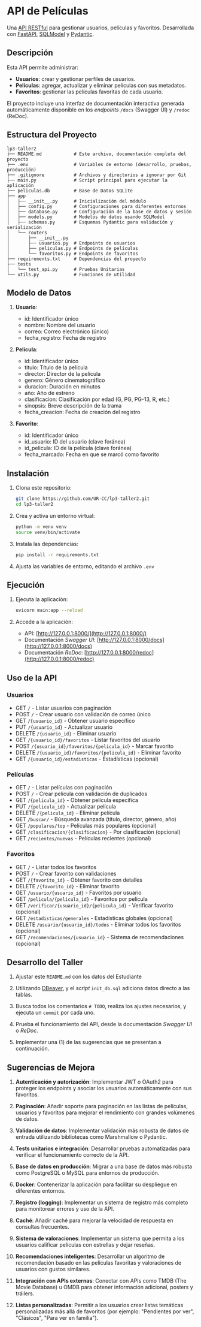 # API de Películas

Una [API RESTful](https://aws.amazon.com/es/what-is/restful-api/) para gestionar usuarios, películas y favoritos. Desarrollada con [FastAPI](https://fastapi.tiangolo.com/), [SQLModel](https://sqlmodel.tiangolo.com/) y [Pydantic](https://docs.pydantic.dev/).

## Descripción

Esta API permite administrar:
- **Usuarios**: crear y gestionar perfiles de usuarios.
- **Películas**: agregar, actualizar y eliminar películas con sus metadatos.
- **Favoritos**: gestionar las películas favoritas de cada usuario.

El proyecto incluye una interfaz de documentación interactiva generada automáticamente disponible en los *endpoints* `/docs` (Swagger UI) y `/redoc` (ReDoc).

## Estructura del Proyecto

```
lp3-taller2
├── README.md            # Este archivo, documentación completa del proyecto
├── .env                 # Variables de entorno (desarrollo, pruebas, producción)
├── .gitignore           # Archivos y directorios a ignorar por Git
├── main.py              # Script principal para ejecutar la aplicación
├── peliculas.db         # Base de Datos SQLite
├── app
│   ├── __init__.py      # Inicialización del módulo
│   ├── config.py        # Configuraciones para diferentes entornos
│   ├── database.py      # Configuración de la base de datos y sesión
│   ├── models.py        # Modelos de datos usando SQLModel
│   ├── schemas.py       # Esquemas Pydantic para validación y serialización
│   └── routers
│       ├── __init__.py
│       ├── usuarios.py  # Endpoints de usuarios
│       ├── peliculas.py # Endpoints de películas
│       └── favoritos.py # Endpoints de favoritos
├── requirements.txt     # Dependencias del proyecto
├── tests
│   └── test_api.py      # Pruebas Unitarias
└── utils.py             # Funciones de utilidad
```

## Modelo de Datos

1. **Usuario**:
   - id: Identificador único
   - nombre: Nombre del usuario
   - correo: Correo electrónico (único)
   - fecha_registro: Fecha de registro

2. **Película**:
   - id: Identificador único
   - titulo: Título de la película
   - director: Director de la película
   - genero: Género cinematográfico
   - duracion: Duración en minutos
   - año: Año de estreno
   - clasificacion: Clasificación por edad (G, PG, PG-13, R, etc.)
   - sinopsis: Breve descripción de la trama
   - fecha_creacion: Fecha de creación del registro

3. **Favorito**:
   - id: Identificador único
   - id_usuario: ID del usuario (clave foránea)
   - id_pelicula: ID de la película (clave foránea)
   - fecha_marcado: Fecha en que se marcó como favorito

## Instalación

1. Clona este repositorio:

   ```bash
   git clone https://github.com/UR-CC/lp3-taller2.git
   cd lp3-taller2
   ```

2. Crea y activa un entorno virtual:

   ```bash
   python -m venv venv
   source venv/bin/activate
   ```

3. Instala las dependencias:

   ```bash
   pip install -r requirements.txt
   ```

4. Ajusta las variables de entorno, editando el archivo `.env`

## Ejecución

1. Ejecuta la aplicación:

   ```bash
   uvicorn main:app --reload
   ```

2. Accede a la aplicación:
   - API: [http://127.0.0.1:8000/](http://127.0.0.1:8000/)
   - Documentación *Swagger UI*: [http://127.0.0.1:8000/docs](http://127.0.0.1:8000/docs)
   - Documentación *ReDoc*: [http://127.0.0.1:8000/redoc](http://127.0.0.1:8000/redoc)

## Uso de la API

### Usuarios

- GET `/` - Listar usuarios con paginación
- POST `/` - Crear usuario con validación de correo único
- GET `/{usuario_id}` - Obtener usuario específico
- PUT `/{usuario_id}` - Actualizar usuario
- DELETE `/{usuario_id}` - Eliminar usuario
- GET `/{usuario_id}/favoritos` - Listar favoritos del usuario
- POST `/{usuario_id}/favoritos/{pelicula_id}` - Marcar favorito
- DELETE `/{usuario_id}/favoritos/{pelicula_id}` - Eliminar favorito
- GET `/{usuario_id}/estadisticas` - Estadísticas (opcional)

### Películas

- GET `/` - Listar películas con paginación
- POST `/` - Crear película con validación de duplicados
- GET `/{pelicula_id}` - Obtener película específica
- PUT `/{pelicula_id}` - Actualizar película
- DELETE `/{pelicula_id}` - Eliminar película
- GET `/buscar/` - Búsqueda avanzada (título, director, género, año)
- GET `/populares/top` - Películas más populares (opcional)
- GET `/clasificacion/{clasificacion}` - Por clasificación (opcional)
- GET `/recientes/nuevas` - Películas recientes (opcional)

### Favoritos

- GET `/` - Listar todos los favoritos
- POST `/` - Crear favorito con validaciones
- GET `/{favorito_id}` - Obtener favorito con detalles
- DELETE `/{favorito_id}` - Eliminar favorito
- GET `/usuario/{usuario_id}` - Favoritos por usuario
- GET `/pelicula/{pelicula_id}` - Favoritos por película
- GET `/verificar/{usuario_id}/{pelicula_id}` - Verificar favorito (opcional)
- GET `/estadisticas/generales` - Estadísticas globales (opcional)
- DELETE `/usuario/{usuario_id}/todos` - Eliminar todos los favoritos (opcional)
- GET `/recomendaciones/{usuario_id}` - Sistema de recomendaciones (opcional)

## Desarrollo del Taller

1. Ajustar este `README.md` con los datos del Estudiante

2. Utilizando [DBeaver](https://dbeaver.io/), y el _script_ `init_db.sql` adiciona datos directo a las tablas.

3. Busca todos los comentarios `# TODO`, realiza los ajustes necesarios, y ejecuta un `commit` por cada uno.

4. Prueba el funcionamiento del API, desde la documentación *Swagger UI* o *ReDoc*.

5. Implementar una (1) de las sugerencias que se presentan a continuación.

## Sugerencias de Mejora

1. **Autenticación y autorización**: Implementar JWT o OAuth2 para proteger los endpoints y asociar los usuarios automáticamente con sus favoritos.

2. **Paginación**: Añadir soporte para paginación en las listas de películas, usuarios y favoritos para mejorar el rendimiento con grandes volúmenes de datos.

3. **Validación de datos**: Implementar validación más robusta de datos de entrada utilizando bibliotecas como Marshmallow o Pydantic.

4. **Tests unitarios e integración**: Desarrollar pruebas automatizadas para verificar el funcionamiento correcto de la API.

5. **Base de datos en producción**: Migrar a una base de datos más robusta como PostgreSQL o MySQL para entornos de producción.

6. **Docker**: Contenerizar la aplicación para facilitar su despliegue en diferentes entornos.

7. **Registro (logging)**: Implementar un sistema de registro más completo para monitorear errores y uso de la API.

8. **Caché**: Añadir caché para mejorar la velocidad de respuesta en consultas frecuentes.

9. **Sistema de valoraciones**: Implementar un sistema que permita a los usuarios calificar películas con estrellas y dejar reseñas.

10. **Recomendaciones inteligentes**: Desarrollar un algoritmo de recomendación basado en las películas favoritas y valoraciones de usuarios con gustos similares.

11. **Integración con APIs externas**: Conectar con APIs como TMDB (The Movie Database) u OMDB para obtener información adicional, posters y tráilers.

12. **Listas personalizadas**: Permitir a los usuarios crear listas temáticas personalizadas más allá de favoritos (por ejemplo: "Pendientes por ver", "Clásicos", "Para ver en familia").

